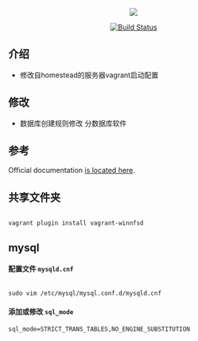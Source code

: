 <p align="center"><img src="https://laravel.com/assets/img/components/logo-homestead.svg"></p>

<p align="center">
<a href="https://travis-ci.org/darklost/homestead"><img src="https://travis-ci.org/darklost/homestead.svg?branch=master" alt="Build Status"></a>
</p>

## 介绍
- 修改自homestead的服务器vagrant启动配置 
## 修改
- 数据库创建规则修改 分数据库软件
## 参考
Official documentation [is located here](https://laravel.com/docs/homestead).

## 共享文件夹

```

vagrant plugin install vagrant-winnfsd

```

## mysql 

#### 配置文件 `mysqld.cnf`

```

sudo vim /etc/mysql/mysql.conf.d/mysqld.cnf

```
#### 添加或修改 `sql_mode`

```
sql_mode=STRICT_TRANS_TABLES,NO_ENGINE_SUBSTITUTION

```



